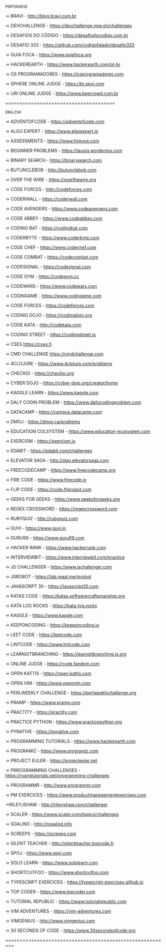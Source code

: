 ```
PORTUGUESE
```


-> BRAVI - 
http://blog.bravi.com.br


-> DEVCHALLENGE -
https://devchallenge.now.sh/challenges


-> DESAFIOS DO CÓDIGO - 
https://desafiodocodigo.com.br


-> DESAFIO 333 - 
https://github.com/codigofalado/desafio333


-> GUIA FOCA - 
https://www.guiafoca.org


-> HACKEREARTH - 
https://www.hackerearth.com/pt-br


-> OS PROGRAMADORES - 
https://osprogramadores.com


-> SPHERE ONLINE JUDGE - 
https://br.spoj.com


-> URI ONLINE JUDGE - 
https://www.beecrowd.com.br

======================================



```
ENGLISH
```

-> ADVENTOFCODE - 
https://adventofcode.com


-> ALGO EXPERT -
https://www.algoexpert.io 


-> ASSESSMENTS - 
https://www.hirevue.com


-> BEGINNER PROBLEMS -
https://tausiq.wordpress.com 


-> BINARY SEARCH - 
https://binarysearch.com


-> BUTUNCLEBOB -
http://butunclebob.com 


-> OVER THE WIRE - 
https://overthewire.org


-> CODE FORCES -
http://codeforces.com 


-> CODERWALL -
https://coderwall.com


-> CODE AVENGERS -
https://www.codeavengers.com


-> CODE ABBEY - 
https://www.codeabbey.com


-> CODING BAT -
https://codingbat.com


-> CODERBYTE -
https://www.coderbyte.com


-> CODE CHEF -
https://www.codechef.com


-> CODE COMBAT -
https://codecombat.com


-> CODESIGNAL -
https://codesignal.com


-> CODE GYM -
https://codegym.cc


-> CODEWARS -
https://www.codewars.com


-> CODINGAME -
https://www.codingame.com


-> CODE FORCES -
https://codeforces.com


-> CODING DOJO -
https://codingdojo.org


-> CODE KATA -
http://codekata.com


-> CODING STREET -
https://codingstreet.io


-> CSES
https://cses.fi


-> CMD CHALLENGE
https://cmdchallenge.com


-> 4CLOJURE - 
https://www.4clojure.com/problems


-> CHECKIO -
https://checkio.org


-> CYBER DOJO -
https://cyber-dojo.org/creator/home


-> KAGGLE LEARN - 
https://www.kaggle.com


-> DALY CODIN PROBLEM -
https://www.dailycodingproblem.com


-> DATACAMP - 
https://campus.datacamp.com


-> DMOJ - 
https://dmoj.ca/problems


-> EDUCATION COLSYSTEM -
https://www.education-ecosystem.com


-> EXERCISM -
https://exercism.io


-> EDABIT -
https://edabit.com/challenges


-> ELEVATOR SAGA - 
http://play.elevatorsaga.com


-> FREECODECAMP -
https://www.freecodecamp.org


-> FIRE CODE - 
https://www.firecode.io


-> FLIP CODE - 
https://code.fliprobot.com 


-> GEEKS FOR GEEKS -
https://www.geeksforgeeks.org


-> REGEX CROSSWORD - 
https://regexcrossword.com


-> RUBYQUIZ - 
http://rubyquiz.com


-> GUVI -
https://www.guvi.in


-> GURU99 - 
https://www.guru99.com


-> HACKER RANK -
https://www.hackerrank.com


-> INTERVIEWBIT - 
https://www.interviewbit.com/practice


-> JS CHALLENGER -
https://www.jschallenger.com


-> JSROBOT - 
https://lab.reaal.me/jsrobot


-> JAVASCRIPT 30 -
https://javascript30.com


-> KATAS CODE -
https://katas.softwarecraftsmanship.org


-> KATA LOG ROCKS -
https://kata-log.rocks


-> KAGGLE - 
https://www.kaggle.com


-> KEEPONCODING - 
https://keeponcoding.io


-> LEET CODE -
https://leetcode.com


-> LINTCODE - 
https://www.lintcode.com


-> LEARNGITBRANCHING - 
https://learngitbranching.js.org


-> ONLINE JUDGE -
https://code.fandom.com


-> OPEN KATTIS - 
https://open.kattis.com


-> OPEN VIM - 
https://www.openvim.com


-> PERLWEEKLY CHALLENGE - 
https://perlweeklychallenge.org


-> PRAMP -
https://www.pramp.com


-> PRACTITY -
https://practity.com


-> PRACTICE PYTHON - 
https://www.practicepython.org


-> PYNATIVE - 
https://pynative.com


-> PROGRAMMING TUTORIALS -
https://www.hackerearth.com


-> PROGRAMIZ - 
https://www.programiz.com


-> PROJECT EULER -
https://projecteuler.net


-> PRROGRAMMING CHALLENGES -
https://ryanstutorials.net/programming-challenges


-> PROGRAMMR -
http://www.programmr.com


-> PM EXERCICES -
https://www.productmanagementexercises.com


->RILEYJSHAW - 
http://rileyjshaw.com/challenger


-> SCALER - 
https://www.scaler.com/topics/challenges


-> SOALIND - 
http://rosalind.info


-> SCREEPS - 
https://screeps.com


-> SILENT TEACHER -
http://silentteacher.toxicode.fr


-> SPOJ -
https://www.spoj.com


-> SOLO LEARN -
https://www.sololearn.com


-> SHORTCUTFOO - 
https://www.shortcutfoo.com


-> TYPESCRIPT EXERCICES -
https://typescript-exercises.github.io


-> TOP CODER -
https://www.topcoder.com


-> TUTORIAL REPUBLIC - 
https://www.tutorialrepublic.com


-> VIM ADVENTURES - 
https://vim-adventures.com


-> VIMGENIUS - 
http://www.vimgenius.com


-> 30 SECONDS OF CODE -
https://www.30secondsofcode.org

=========================================================
